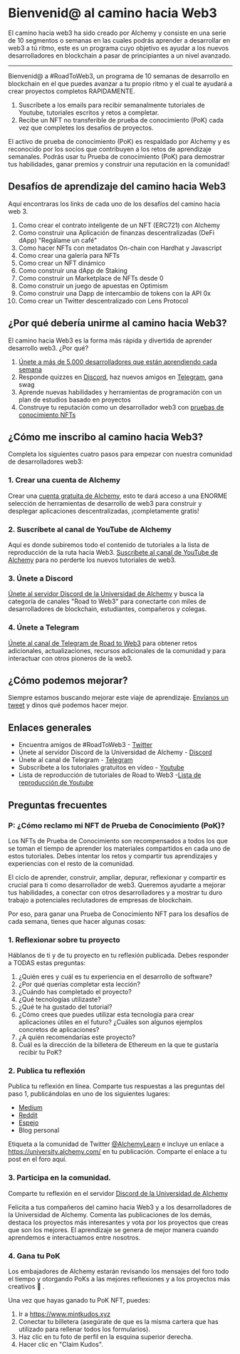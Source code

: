 # Bienvenid@ al camino hacia Web3

El camino hacia web3 ha sido creado por Alchemy y consiste en una serie de 10 segmentos o semanas en las cuales podrás aprender a desarrollar en web3 a tú ritmo, este es un programa cuyo objetivo es ayudar a los nuevos desarrolladores en blockchain a pasar de principiantes a un nivel avanzado.
___

Bienvenid@ a #RoadToWeb3, un programa de 10 semanas de desarrollo en blockchain en el que puedes avanzar a tu propio ritmo y el cual te ayudará a crear proyectos completos RAPIDAMENTE.

1. Suscríbete a los emails para recibir semanalmente tutoriales de Youtube, tutoriales escritos y retos a completar.
2. Recibe un NFT no transferible de prueba de conocimiento (PoK) cada vez que completes los desafíos de proyectos. 

El activo de prueba de conocimiento (PoK) es respaldado por Alchemy y es reconocido por los socios que contribuyen a los retos de aprendizaje semanales. 
Podrás usar tu Prueba de conocimiento (PoK) para demostrar tus habilidades, ganar premios y construir una reputación en la comunidad!

## Desafíos de aprendizaje del camino hacia Web3

Aquí encontraras los links de cada uno de los desafíos del camino hacia web 3.

1. Como crear el contrato inteligente de un NFT (ERC721) con Alchemy
2. Como construir una Aplicación de finanzas descentralizadas (DeFi dApp) "Regálame un café"
3. Como hacer NFTs con metadatos On-chain con Hardhat y Javascript
4. Como crear una galería para NFTs
5. Como crear un NFT dinámico
6. Como construir una dApp de Staking
7. Como construir un Marketplace de NFTs desde 0
8. Como construir un juego de apuestas en Optimism
9. Como construir una Dapp de intercambio de tokens con la API 0x
10. Como crear un Twitter descentralizado con Lens Protocol 

## ¿Por qué debería unirme al camino hacia Web3?
El camino hacia Web3 es la forma más rápida y divertida de aprender desarrollo web3. ¿Por qué?

1. [Únete a más de 5.000 desarrolladores que están aprendiendo cada semana](https://twitter.com/AlchemyLearn)
2. Responde quizzes en [Discord](https://university.alchemy.com/discord), haz nuevos amigos en [Telegram](https://t.me/+kSVKod0rKbNkOTA5), gana swag
3. Aprende nuevas habilidades y herramientas de programación con un plan de estudios basado en proyectos
4. Construye tu reputación como un desarrollador web3 con [pruebas de conocimiento NFTs](https://mintkudos.xyz/community/alchemyUniversity)

## ¿Cómo me inscribo al camino hacia Web3?
Completa los siguientes cuatro pasos para empezar con nuestra comunidad de desarrolladores web3:

### 1. Crear una cuenta de Alchemy
Crear una [cuenta gratuita de Alchemy](https://alchemy.com/?a=web3-learning-challenges), esto te dará acceso a una ENORME selección de herramientas de desarrollo de web3 para construir y desplegar aplicaciones descentralizadas, ¡completamente gratis!

### 2. Suscríbete al canal de YouTube de Alchemy
Aquí es donde subiremos todo el contenido de tutoriales a la lista de reproducción de la ruta hacia Web3. [Suscríbete al canal de YouTube de Alchemy](https://www.youtube.com/c/AlchemyPlatform?sub_confirmation=1) para no perderte los nuevos tutoriales de web3.

### 3. Únete a Discord
[Únete al servidor Discord de la Universidad de Alchemy](http://university.alchemy.com/discord) y busca la categoría de canales "Road to Web3" para conectarte con miles de desarrolladores de blockchain, estudiantes, compañeros y colegas.

### 4. Únete a Telegram
[Únete al canal de Telegram de Road to Web3](https://t.me/+kSVKod0rKbNkOTA5) para obtener retos adicionales, actualizaciones, recursos adicionales de la comunidad y para interactuar con otros pioneros de la web3.

## ¿Cómo podemos mejorar?
Siempre estamos buscando mejorar este viaje de aprendizaje. [Envíanos un tweet](https://www.twitter.com/AlchemyLearn) y dinos qué podemos hacer mejor.

## Enlaces generales
* Encuentra amigos de #RoadToWeb3 - [Twitter](https://twitter.com/AlchemyLearn)
* Únete al servidor Discord de la Universidad de Alchemy - [Discord](https://university.alchemy.com/discord)
* Únete al canal de Telegram - [Telegram](https://t.me/+kSVKod0rKbNkOTA5)
* Subscríbete a los tutoriales gratuitos en vídeo - [Youtube](https://www.youtube.com/c/AlchemyPlatform)
* Lista de reproducción de tutoriales de Road to Web3 -[Lista de reproducción de Youtube](https://www.youtube.com/playlist?list=PLMj8NvODurfEYLsuiClgikZBGDfhwdcXF)

## Preguntas frecuentes
### P: ¿Cómo reclamo mi NFT de Prueba de Conocimiento (PoK)?

Los NFTs de Prueba de Conocimiento son recompensados a todos los que se toman el tiempo de aprender los materiales compartidos en cada uno de estos tutoriales. Debes intentar los retos y compartir tus aprendizajes y experiencias con el resto de la comunidad.

El ciclo de aprender, construir, ampliar, depurar, reflexionar y compartir es crucial para ti como desarrollador de web3. Queremos ayudarte a mejorar tus habilidades, a conectar con otros desarrolladores y a mostrar tu duro trabajo a potenciales reclutadores de empresas de blockchain.

Por eso, para ganar una Prueba de Conocimiento NFT para los desafíos de cada semana, tienes que hacer algunas cosas:

### 1. Reflexionar sobre tu proyecto
Háblanos de ti y de tu proyecto en tu reflexión publicada. Debes responder a TODAS estas preguntas:

1. ¿Quién eres y cuál es tu experiencia en el desarrollo de software?
2. ¿Por qué querías completar esta lección?
3. ¿Cuándo has completado el proyecto?
4. ¿Qué tecnologías utilizaste?
5. ¿Qué te ha gustado del tutorial?
6. ¿Cómo crees que puedes utilizar esta tecnología para crear aplicaciones útiles en el futuro? ¿Cuáles son algunos ejemplos concretos de aplicaciones?
7. ¿A quién recomendarías este proyecto?
8. Cuál es la dirección de la billetera de Ethereum en la que te gustaría recibir tu PoK?

### 2. Publica tu reflexión
Publica tu reflexión en línea. Comparte tus respuestas a las preguntas del paso 1, publicándolas en uno de los siguientes lugares:

* [Medium](https://medium.com/)
* [Reddit](https://www.reddit.com/r/AlchemyPlatform/)
* [Espejo](https://mirror.xyz/)
* Blog personal

Etiqueta a la comunidad de Twitter [@AlchemyLearn](http://twitter.com/AlchemyLearn) e incluye un enlace a https://university.alchemy.com/ en tu publicación. Comparte el enlace a tu post en el foro aquí.

### 3. Participa en la comunidad.
Comparte tu reflexión en el servidor [Discord de la Universidad de Alchemy](https://university.alchemy.com/discord)

Felicita a tus compañeros del camino hacia Web3 y a los desarrolladores de la Universidad de Alchemy. Comenta las publicaciones de los demás, destaca los proyectos más interesantes y vota por los proyectos que creas que son los mejores. El aprendizaje se genera de mejor manera cuando aprendemos e interactuamos entre nosotros.

### 4. Gana tu PoK
Los embajadores de Alchemy estarán revisando los mensajes del foro todo el tiempo y otorgando PoKs a las mejores reflexiones y a los proyectos más creativos 🙂 .

Una vez que hayas ganado tu PoK NFT, puedes:

1. Ir a https://www.mintkudos.xyz
2. Conectar tu billetera (asegúrate de que es la misma cartera que has utilizado para rellenar todos los formularios).
3. Haz clic en tu foto de perfil en la esquina superior derecha.
4. Hacer clic en "Claim Kudos".
